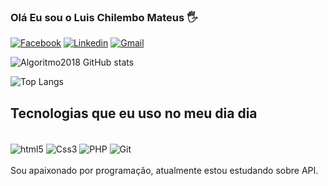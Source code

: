 

### Olá Eu sou o Luis Chilembo Mateus 🖐️

[![Facebook](https://img.shields.io/badge/Facebook-1877F2?style=for-the-badge&logo=facebook&logoColor=white)](https://www.facebook.com/luischilembo.mateus) [![Linkedin](https://img.shields.io/badge/LinkedIn-0077B5?style=for-the-badge&logo=linkedin&logoColor=white)](https://l.facebook.com/l.php?u=https%3A%2F%2Fwww.linkedin.com%2Fin%2Fluis-chilembo-mateus-9ba822234%3Futm_source%3Dshare%26utm_campaign%3Dshare_via%26utm_content%3Dprofile%26utm_medium%3Dandroid_app%26fbclid%3DIwAR1BaSrunTgJMctjOGSmXSNPc06x7SQs-60lfAU88t1Dfrw2u-R9JUE4_TI&h=AT1IR0bCHHlUXaHnaAALViwj9jAKhUbGFEa2wReQsgWCRoCAIFk-nvNnkxMI7z0e0M2I19OfIDvhoqzmM5XOgB9dBc2_fZUHR2IFWXs7EbwKUSkT5-foQojZP1IIjf_lDQamSg)
 [![Gmail](https://img.shields.io/badge/Gmail-D14836?style=for-the-badge&logo=gmail&logoColor=white)](luischilembomateus@gmail.com)

 
![Algoritmo2018 GitHub stats](https://github-readme-stats.vercel.app/api?username=Algoritmo2018&show_icons=true&theme=tokyonight)

![Top Langs](https://github-readme-stats.vercel.app/api/top-langs/?username=Algoritmo2018&size_weight=0.5&count_weight=0.5)

## Tecnologias que eu uso no meu dia dia

<div style="display: inline_block;"> <br/>
<img align="center" alt="html5" src="https://img.shields.io/badge/HTML5-E34F26?style=for-the-badge&logo=html5&logoColor=white">
<img align="center" alt="Css3" src="https://img.shields.io/badge/CSS3-1572B6?style=for-the-badge&logo=css3&logoColor=white">

<img align="center" alt="PHP" src="https://img.shields.io/badge/PHP-777BB4?style=for-the-badge&logo=php&logoColor=white">
<img align="center" alt="Git" src="https://img.shields.io/badge/GIT-E44C30?style=for-the-badge&logo=git&logoColor=white">
</div>
<br/>
 Sou apaixonado por programação, atualmente estou estudando sobre API.

